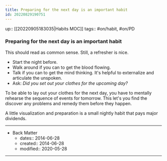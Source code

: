 ```yaml
---
title: Preparing for the next day is an important habit
id: 20220829190751
---
```

up:: [[20220905183035|Habits MOC]]
tags:: #on/habit, #on/PD

### Preparing for the next day is an important habit
This should read as common sense. Still, a refresher is nice.

- Start the night before.
- Walk around if you can to get the blood flowing.
- Talk if you can to get the mind thinking. It's helpful to externalize and articulate the unspoken. 
- Ask: *Did you set out your clothes for the upcoming day?*

To be able to lay out your clothes for the next day, you have to mentally rehearse the sequence of events for tomorrow. This let's you find the discover any problems and remedy them before they happen. 

A little visualization and preparation is a small nightly habit that pays major dividends.  

---

- Back Matter
	- dates:: 2014-06-28
	- created:: 2014-06-28
	- modified:: 2020-05-28

---